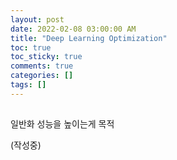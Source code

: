 ```yaml
--- 
layout: post
date: 2022-02-08 03:00:00 AM
title: "Deep Learning Optimization"
toc: true
toc_sticky: true
comments: true
categories: []
tags: []
---
```


## 
일반화 성능을 높이는게 목적

(작성중)